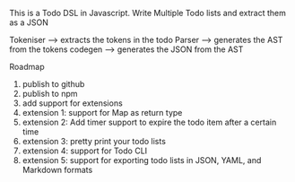 This is a Todo DSL in Javascript.
Write Multiple Todo lists and extract them as a JSON

Tokeniser --> extracts the tokens in the todo
Parser --> generates the AST from the tokens
codegen --> generates the JSON from the AST




Roadmap
1. publish to github
2. publish to npm
3. add support for extensions 
4. extension 1: support for Map as return type
5. extension 2: Add timer support to expire the todo item after a certain time
6. extension 3: pretty print your todo lists
7. extension 4: support for Todo CLI
8. extension 5: support for exporting todo lists in JSON, YAML, and Markdown formats
